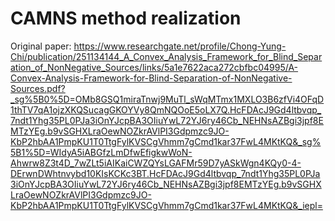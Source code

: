 # CAMNS method realization
Original paper: https://www.researchgate.net/profile/Chong-Yung-Chi/publication/251134144_A_Convex_Analysis_Framework_for_Blind_Separation_of_NonNegative_Sources/links/5a1e7622aca272cbfbc04995/A-Convex-Analysis-Framework-for-Blind-Separation-of-NonNegative-Sources.pdf?_sg%5B0%5D=OMb8GSQ1miraTnwj9MuTl_sWqMTmx1MXLO3B6zfVi4OFqD1thTV7qA1ojzXKQSucagGKOYVy8QmNQOoE5oLX7Q.HcFDAcJ9Gd4ltbvqp_7ndt1Yhg35PL0PJa3iOnYJcpBA3OIiuYwL72YJ6ry46Cb_NEHNsAZBgi3jpf8EMTzYEg.b9vSGHXLraOewNOZkrAVlPI3Gdpmzc9JO-KbP2hbAA1PmpKU1T0TtgFylKVSCgVhmm7gCmd1kar37FwL4MKtKQ&_sg%5B1%5D=WIdyA5iABGfzLmDfwEfigkwWoN-Ahwrw8Z3t4D_7wZLt5iAIKaiCWZQYsLGAFMr59D7yASkWgn4KQy0-4-DErwnDWhtnvybd10KIsKCKc3BT.HcFDAcJ9Gd4ltbvqp_7ndt1Yhg35PL0PJa3iOnYJcpBA3OIiuYwL72YJ6ry46Cb_NEHNsAZBgi3jpf8EMTzYEg.b9vSGHXLraOewNOZkrAVlPI3Gdpmzc9JO-KbP2hbAA1PmpKU1T0TtgFylKVSCgVhmm7gCmd1kar37FwL4MKtKQ&_iepl=
